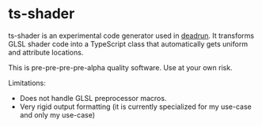 # ts-shader

ts-shader is an experimental code generator used in [deadrun](https://github.com/jcmoyer/LD44/). It transforms GLSL
shader code into a TypeScript class that automatically gets uniform and attribute locations.

This is pre-pre-pre-pre-alpha quality software. Use at your own risk.

Limitations:

* Does not handle GLSL preprocessor macros.
* Very rigid output formatting (it is currently specialized for my use-case and only my use-case)
